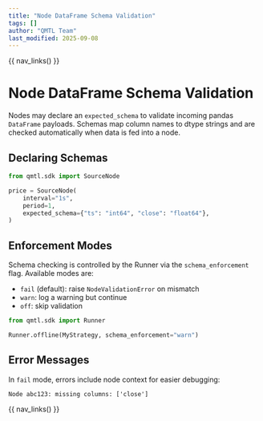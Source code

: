 ```yaml
---
title: "Node DataFrame Schema Validation"
tags: []
author: "QMTL Team"
last_modified: 2025-09-08
---
```


{{ nav_links() }}

# Node DataFrame Schema Validation

Nodes may declare an `expected_schema` to validate incoming pandas
`DataFrame` payloads. Schemas map column names to dtype strings and are
checked automatically when data is fed into a node.

## Declaring Schemas

```python
from qmtl.sdk import SourceNode

price = SourceNode(
    interval="1s",
    period=1,
    expected_schema={"ts": "int64", "close": "float64"},
)
```

## Enforcement Modes

Schema checking is controlled by the Runner via the
`schema_enforcement` flag. Available modes are:

- `fail` (default): raise `NodeValidationError` on mismatch
- `warn`: log a warning but continue
- `off`: skip validation

```python
from qmtl.sdk import Runner

Runner.offline(MyStrategy, schema_enforcement="warn")
```

## Error Messages

In `fail` mode, errors include node context for easier debugging:

```
Node abc123: missing columns: ['close']
```

{{ nav_links() }}
